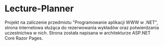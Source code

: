 # Lecture-Planner
Projekt na zaliczenie przedmiotu "Programowanie aplikacji WWW w .NET", strona internetowa służąca do rezerwowania wykładów oraz potwierdzania uczestnictwa w nich.
Strona została napisana w architekturze ASP.NET Core Razor Pages.
